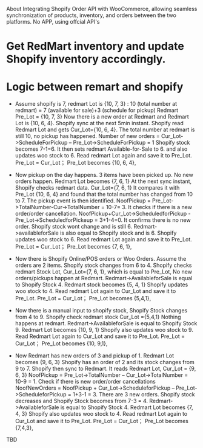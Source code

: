 About
Integrating Shopify Order API with WooCommerce, allowing seamless synchronization of products, inventory, and orders between the two platforms.
No APP, using offcial API's

# Get RedMart inventory and update Shopify inventory accordingly.

# Logic between remart and shopify 

- Assume shopify is 7, redmart Lot is {10, 7, 3} :  10 (total number at redmart) = 7 (available for sale)+3 (schedule for pickup)
Redmart Pre_Lot = {10, 7, 3}
Now there is a new order at Redmart and Redmart Lot is {10, 6, 4}. 
Shopify sync at the next 5min instant. 
Shopify read Redmart Lot and gets Cur_Lot={10, 6, 4}.
The total number at redmart is still 10, no pickup has happened. 
Number of new orders = Cur_Lot->ScheduleForPickup – Pre_Lot->ScheduleForPickup = 1
Shopify stock becomes 7-1=6. It then sets redmart Available-for-Sale to 6. and also updates woo stock to 6.
Read redmart Lot again and save it to Pre_Lot.
Pre_Lot = Cur_Lot； Pre_Lot becomes {10, 6, 4}, 

- Now pickup on the day happens. 3 items have been picked up. No new orders happen.
Redmart Lot becomes {7, 6, 1} 
At the next sync instant, Shopify checks redmart data. Cur_Lot={7, 6, 1}
It compares it with Pre_Lot {10, 6, 4} and found that the total number has changed from 10 to 7. The pickup event is then identified. NoofPickup = Pre_Lot->TotalNumber-Cur->TotalNumber = 10-7= 3.
It checks if there is a new order/order cancellation. 
NoofPickup+Cur_Lot->ScheduledforPickup -Pre_Lot->ScheduledforPickeup = 3+1-4=0.
It confirms there is no new order. Shopify stock wont change and is still 6. Redmart->availableforSale is also equal to Shopify stock and is 6.
Shopify updates woo stock to 6.
Read redmart Lot again and save it to Pre_Lot.
Pre_Lot = Cur_Lot； Pre_Lot becomes {7, 6, 1}, 
 
- Now there is Shopify Online/POS orders or Woo Orders. Assume the orders are 2 items.
Shopify stock changes from 6 to 4. 
Shopify checks redmart Stock Lot, Cur_Lot={7, 6, 1}, which is equal to Pre_Lot, No new orders/pickups  happen at Redmart.
Redmart->AvailableforSale is equal to Shopify Stock 4. Redmart stock becomes {5, 4, 1}
Shopify updates woo stock to 4.
Read redmart Lot again to Cur_Lot and save it to Pre_Lot.
Pre_Lot = Cur_Lot； Pre_Lot becomes {5,4,1}, 


- Now there is a manual input to shopify stock, Shopify Stock changes from 4 to 9.
Shopify check redmart stock Cur_Lot ={5,4,1}
Nothing happens at redmart. 
Redmart->AvailableforSale is equal to Shopify Stock 9. Redmart Lot becomes {10, 9, 1}
Shopify also updates woo stock to 9.
Read Redmart Lot again to Cur_Lot and save it to Pre_Lot.
Pre_Lot = Cur_Lot； Pre_Lot becomes {10, 9,1}, 

- Now Redmart has new orders of 3 and pickup of 1.
Redmart Lot becomes {9, 6, 3}
Shopify has an order of 2 and its stock changes from 9 to 7.
Shopify then sync to Redmart. It reads Redmart Lot, Cur_Lot = {9, 6, 3}
NoofPickup = Pre_Lot->TotalNumber – Cur_Lot->TotalNumber = 10-9 = 1.
Check if there is new order/order cancellations
NoofNewOrders = NoofPickup + Cur_Lot->ScheduleforPickup – Pre_Lot->ScheduleforPickup = 1+3-1 = 3.
There are 3 new orders. Shopify stock decreases and Shopify Stock becomes from 7-3 = 4.
Redmart->AvailableforSale is equal to Shopify Stock 4. Redmart Lot becomes {7, 4, 3}
Shopify also updates woo stock to 4.
Read redmart Lot again to Cur_Lot and save it to Pre_Lot.
Pre_Lot = Cur_Lot； Pre_Lot becomes {7,4,3}, 


TBD

